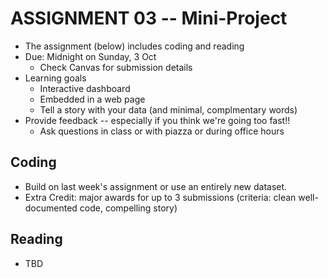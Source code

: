 
# ASSIGNMENT 03 -- Mini-Project

* The assignment (below) includes coding and reading
* Due: Midnight on Sunday, 3 Oct
  * Check Canvas for submission details
* Learning goals
  * Interactive dashboard
  * Embedded in a web page
  * Tell a story with your data (and minimal, complmentary words)
* Provide feedback -- especially if you think we're going too fast!!
  * Ask questions in class or with piazza or during office hours

## Coding

* Build on last week's assignment or use an entirely new dataset.
* Extra Credit: major awards for up to 3 submissions (criteria: clean well-documented code, compelling story)

## Reading

* TBD
